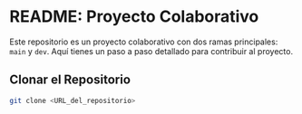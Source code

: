 # README: Proyecto Colaborativo

Este repositorio es un proyecto colaborativo con dos ramas principales: `main` y `dev`. Aquí tienes un paso a paso detallado para contribuir al proyecto.

## Clonar el Repositorio

```bash
git clone <URL_del_repositorio>
